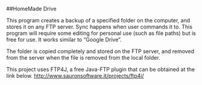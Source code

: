 ##HomeMade Drive

This program creates a backup of a specified folder on the computer, and stores it on any FTP server. Sync happens when user commands it to. This program will require some editing for personal use (such as file paths) but is free for use. It works similar to “Google Drive”.

The folder is copied completely and stored on the FTP server, and removed from the server when the file is removed from the local folder.

This project uses FTP4J, a free Java-FTP plugin that can be obtained at the link below.
http://www.sauronsoftware.it/projects/ftp4j/
